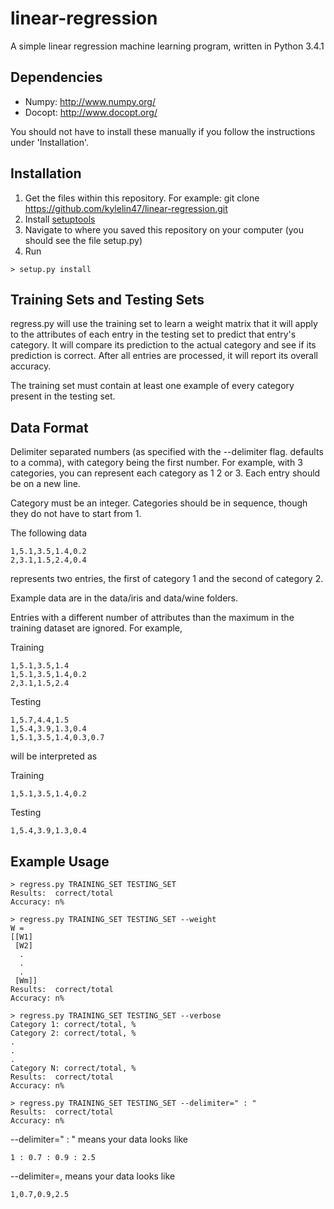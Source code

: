 # linear-regression
A simple linear regression machine learning program, written in Python 3.4.1

## Dependencies
* Numpy: http://www.numpy.org/
* Docopt: http://www.docopt.org/

You should not have to install these manually if you follow the instructions under 'Installation'.
## Installation
1. Get the files within this repository. For example: git clone https://github.com/kylelin47/linear-regression.git
2. Install [setuptools](https://pypi.python.org/pypi/setuptools)
3. Navigate to where you saved this repository on your computer (you should see the file setup.py)
4. Run
```
> setup.py install
```
## Training Sets and Testing Sets
regress.py will use the training set to learn a weight matrix that it will apply to the attributes
of each entry in the testing set to predict that entry's category. It will compare its prediction to
the actual category and see if its prediction is correct. After all entries are processed, it will report
its overall accuracy.

The training set must contain at least one example of every category present in the testing set.

## Data Format
Delimiter separated numbers (as specified with the --delimiter flag. defaults to a comma),
with category being the first number. For example, with 3 categories,
you can represent each category as 1 2 or 3. Each entry should be on a new line.

Category must be an integer. Categories should be in sequence, though they do not have to start
from 1.

The following data

```
1,5.1,3.5,1.4,0.2
2,3.1,1.5,2.4,0.4
```

represents two entries, the first of category 1 and the second of category 2.

Example data are in the data/iris and data/wine folders.

Entries with a different number of attributes than the maximum in the training dataset are ignored. For example,

Training
```
1,5.1,3.5,1.4
1,5.1,3.5,1.4,0.2
2,3.1,1.5,2.4
```
Testing
```
1,5.7,4.4,1.5
1,5.4,3.9,1.3,0.4
1,5.1,3.5,1.4,0.3,0.7
```
will be interpreted as

Training
```
1,5.1,3.5,1.4,0.2
```
Testing
```
1,5.4,3.9,1.3,0.4
```

## Example Usage
```
> regress.py TRAINING_SET TESTING_SET
Results:  correct/total
Accuracy: n%

> regress.py TRAINING_SET TESTING_SET --weight
W =
[[W1]
 [W2]
  .
  .
  .
 [Wm]]
Results:  correct/total
Accuracy: n%

> regress.py TRAINING_SET TESTING_SET --verbose
Category 1: correct/total, %
Category 2: correct/total, %
.
.
.
Category N: correct/total, %
Results:  correct/total
Accuracy: n%

> regress.py TRAINING_SET TESTING_SET --delimiter=" : "
Results:  correct/total
Accuracy: n%
```
--delimiter=" : " means your data looks like
```
1 : 0.7 : 0.9 : 2.5
```
--delimiter=, means your data looks like
```
1,0.7,0.9,2.5
```
